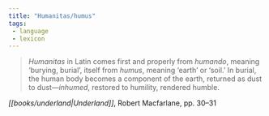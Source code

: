 ```yaml
---
title: "Humanitas/humus"
tags: 
 - language
 - lexicon
---
```


> *Humanitas* in Latin comes first and properly from *humando*, meaning ‘burying, burial’, itself from *humus*, meaning ‘earth’ or ‘soil.’ In burial, the human body becomes a component of the earth, returned as dust to dust—*inhumed*, restored to humility, rendered humble. 

*[[books/underland|Underland]]*, Robert Macfarlane, pp. 30–31